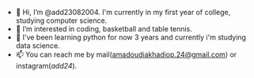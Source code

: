 - 👋 Hi, I’m @add23082004. I'm currently in my first year of college, studying computer science.
- 👀 I’m interested in coding, basketball and table tennis.
- 🌱 I've been learning python for now 3 years and currently i'm studying data science.
- 📫 You can reach me by mail(amadoudiakhadiop.24@gmail.com) or instagram(_add24_).

<!---
add23082004/add23082004 is a ✨ special ✨ repository because its `README.md` (this file) appears on your GitHub profile.
You can click the Preview link to take a look at your changes.
--->
